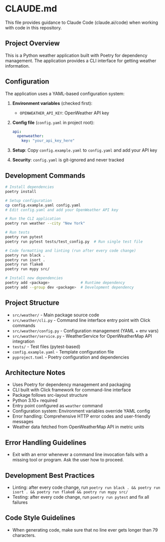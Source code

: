 # CLAUDE.md

This file provides guidance to Claude Code (claude.ai/code) when working with code in this repository.

## Project Overview

This is a Python weather application built with Poetry for dependency management. The application provides a CLI interface for getting weather information.

## Configuration

The application uses a YAML-based configuration system:

1. **Environment variables** (checked first):
   - `OPENWEATHER_API_KEY`: OpenWeather API key

2. **Config file** (`config.yaml` in project root):
   ```yaml
   api:
     openweather:
       key: "your_api_key_here"
   ```

3. **Setup**: Copy `config.example.yaml` to `config.yaml` and add your API key
4. **Security**: `config.yaml` is git-ignored and never tracked

## Development Commands

```bash
# Install dependencies
poetry install

# Setup configuration
cp config.example.yaml config.yaml
# Edit config.yaml and add your OpenWeather API key

# Run the CLI application
poetry run weather --city "New York"

# Run tests
poetry run pytest
poetry run pytest tests/test_config.py  # Run single test file

# Code formatting and linting (run after every code change)
poetry run black .
poetry run isort .
poetry run flake8
poetry run mypy src/

# Install new dependencies
poetry add <package>              # Runtime dependency
poetry add --group dev <package>  # Development dependency
```

## Project Structure

- `src/weather/` - Main package source code
- `src/weather/cli.py` - Command line interface entry point with Click commands
- `src/weather/config.py` - Configuration management (YAML + env vars)
- `src/weather/service.py` - WeatherService for OpenWeatherMap API integration
- `tests/` - Test files (pytest-based)
- `config.example.yaml` - Template configuration file
- `pyproject.toml` - Poetry configuration and dependencies

## Architecture Notes

- Uses Poetry for dependency management and packaging
- CLI built with Click framework for command-line interface
- Package follows src-layout structure
- Python 3.10+ required
- Entry point configured as `weather` command
- Configuration system: Environment variables override YAML config
- Error handling: Comprehensive HTTP error codes and user-friendly messages
- Weather data fetched from OpenWeatherMap API in metric units

## Error Handling Guidelines

- Exit with an error whenever a command line invocation fails with a missing tool or program. Ask the user how to proceed.

## Development Best Practices

- Linting: after every code change, run `poetry run black . && poetry run isort . && poetry run flake8 && poetry run mypy src/`
- Testing: after every code change, run `poetry run pytest` and fix all failures

## Code Style Guidelines

- When generating code, make sure that no line ever gets longer than 79 characters.